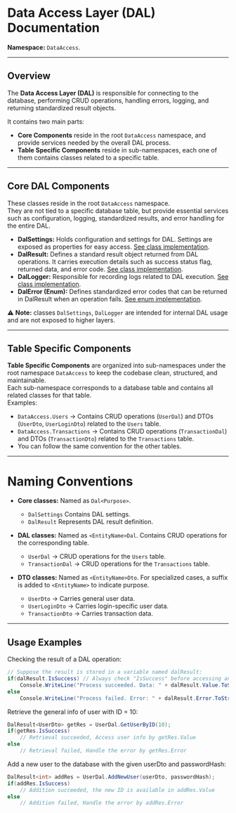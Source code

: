 # Data Access Layer (DAL) Documentation

**Namespace:** `DataAccess`.

---

## Overview
The **Data Access Layer (DAL)** is responsible for connecting to the database, performing CRUD operations, handling errors, logging, and returning standardized result objects.  

It contains two main parts:
* **Core Components** reside in the root `DataAccess` namespace, and provide services needed by the overall DAL process.
* **Table Specific Components** reside in sub-namespaces, each one of them contains classes related to a specific table. 

---

## Core DAL Components
These classes reside in the root `DataAccess` namespace.  
They are not tied to a specific database table, but provide essential services such as configuration, logging, standardized results, and error handling for the entire DAL. 
* **DalSettings:** Holds configuration and settings for DAL. Settings are exposed as properties for easy access. [See class implementation](../../DataAccess/DalSettings.cs).
* **DalResult:** Defines a standard result object returned from DAL operations. It carries execution details such as success status flag, returned data, and error code. [See class implementation](../../DataAccess/DalResult.cs).
* **DalLogger:** Responsible for recording logs related to DAL execution. [See class implementation](../../DataAccess/DalLogger.cs).
* **DalError (Enum):** Defines standardized error codes that can be returned in DalResult when an operation fails. [See enum implementation](../../DataAccess/DalError.cs).

:warning: **Note:** classes `DalSettings`, `DalLogger` are intended for internal DAL usage and are not exposed to higher layers.

---

## Table Specific Components
**Table Specific Components** are organized into sub-namespaces under the root namespace `DataAccess` to keep the codebase clean, structured, and maintainable.  
Each sub-namespace corresponds to a database table and contains all related classes for that table.  
Examples:
* `DataAccess.Users` -> Contains CRUD operations (`UserDal`) and DTOs (`UserDto`, `UserLoginDto`) related to the `Users` table.
* `DataAccess.Transactions` -> Contains CRUD operations (`TransactionDal`) and DTOs (`TransactionDto`) related to the `Transactions` table.
* You can follow the same convention for the other tables.

---

# Naming Conventions
* **Core classes:** Named as `Dal<Purpose>`.
	* `DalSettings` Contains DAL settings.
	* `DalResult` Represents DAL result definition.

* **DAL classes:** Named as `<EntityName>Dal`. Contains CRUD operations for the corresponding table.
	* `UserDal` -> CRUD operations for the `Users` table.
	* `TransactionDal` -> CRUD operations for the `Transactions` table.

* **DTO classes:** Named as `<EntityName>Dto`. For specialized cases, a suffix is added to `<EntityName>` to indicate purpose.  
	* `UserDto` -> Carries general user data.
	* `UserLoginDto` -> Carries login-specific user data.
	* `TransactionDto` -> Carries transaction data.

---

## Usage Examples
Checking the result of a DAL operation:
```C#
// Suppose the result is stored in a variable named dalResult:
if(dalResult.IsSuccess) // Always check "IsSuccess" before accessing any other property
	Console.WriteLine("Process succeeded. Data: " + dalResult.Value.ToString());
else
	Console.WriteLine("Process failed. Error: " + dalResult.Error.ToString());
```

Retrieve the general info of user with ID = 10:
```C#
DalResult<UserDto> getRes = UserDal.GetUserByID(10);
if(getRes.IsSuccess)
	// Retrieval succeeded, Access user info by getRes.Value
else
	// Retrieval failed, Handle the error by getRes.Error
```

Add a new user to the database with the given userDto and passwordHash:
```C#
DalResult<int> addRes = UserDal.AddNewUser(userDto, passwordHash);
if(addRes.IsSuccess)
	// Addition succeeded, the new ID is available in addRes.Value
else
	// Addition failed, Handle the error by addRes.Error
```
